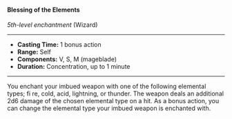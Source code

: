 #### Blessing of the Elements
*5th-level enchantment* (Wizard)
___
- **Casting Time:** 1 bonus action
- **Range:** Self
- **Components:** V, S, M (mageblade)
- **Duration:** Concentration, up to 1 minute
---
You enchant your imbued weapon with one of the following elemental types; fi re, cold, acid, lightning, or thunder. The weapon deals an additional 2d6 damage of the chosen elemental type on a hit. As a bonus action, you can change the elemental type your imbued weapon is enchanted with.
